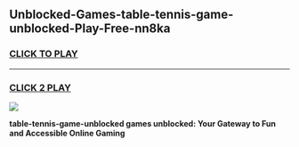 
## Unblocked-Games-table-tennis-game-unblocked-Play-Free-nn8ka
<h3>
<a href="https://premium76.site?title=table-tennis-game-unblocked&ref=10A">CLICK TO PLAY</a></h3>
<hr>

<h3>
<a href="https://premium76.site?title=table-tennis-game-unblocked&ref=10A">CLICK 2 PLAY</a>
  
</h3>

<a href="https://premium76.site?title=table-tennis-game-unblocked&ref=10A"><img src="https://clearcache.store/games.png"></a>


**table-tennis-game-unblocked games unblocked: Your Gateway to Fun and Accessible Online Gaming**
